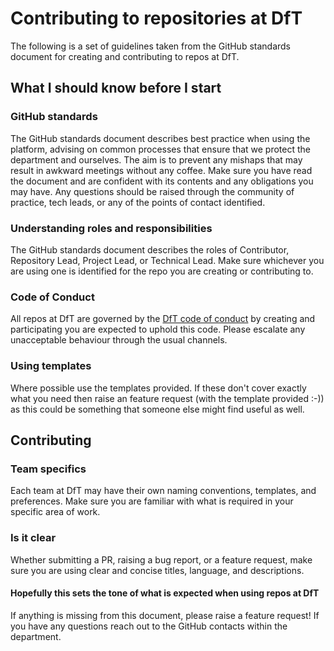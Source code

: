 # Contributing to repositories at DfT

The following is a set of guidelines taken from the GitHub standards document for creating and contributing to repos at DfT.

## What I should know before I start

### GitHub standards

The GitHub standards document describes best practice when using the platform, advising on common processes that ensure that we protect the department and ourselves. The aim is to prevent any mishaps that may result in awkward meetings without any coffee. Make sure you have read the document and are confident with its contents and any obligations you may have. Any questions should be raised through the community of practice, tech leads, or any of the points of contact identified.

### Understanding roles and responsibilities

The GitHub standards document describes the roles of Contributor, Repository Lead, Project Lead, or Technical Lead. Make sure whichever you are using one is identified for the repo you are creating or contributing to.

### Code of Conduct

All repos at DfT are governed by the [DfT code of conduct](CONTRIBUTING) by creating and participating you are expected to uphold this code. Please escalate any unacceptable behaviour through the usual channels.

### Using templates

Where possible use the templates provided. If these don't cover exactly what you need then raise an feature request (with the template provided :-)) as this could be something that someone else might find useful as well.

## Contributing

### Team specifics

Each team at DfT may have their own naming conventions, templates, and preferences. Make sure you are familiar with what is required in your specific area of work.

### Is it clear

Whether submitting a PR, raising a bug report, or a feature request, make sure you are using clear and concise titles, language, and descriptions.

#### Hopefully this sets the tone of what is expected when using repos at DfT

If anything is missing from this document, please raise a feature request! If you have any questions reach out to the GitHub contacts within the department. 